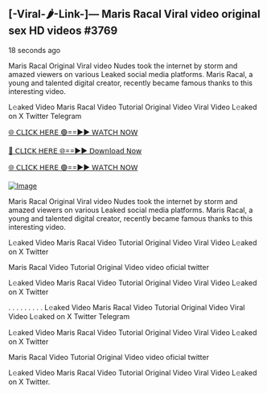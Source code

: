 ## [-Viral-🌶-Link-]— Maris Racal Viral video original sex HD videos #3769

18 seconds ago

Maris Racal Original Viral video Nudes took the internet by storm and amazed viewers on various Leaked social media platforms. Maris Racal, a young and talented digital creator, recently became famous thanks to this interesting video.

L𝚎aked Video Maris Racal Video Tutorial Original Video Viral Video L𝚎aked on X Twitter Telegram

[🌐 𝖢𝖫𝖨𝖢𝖪 𝖧𝖤𝖱𝖤 🟢==►► 𝖶𝖠𝖳𝖢𝖧 𝖭𝖮𝖶](https://3-tanei-pinik.blogspot.com/2025/02/viral-video.html)

[🔴 𝖢𝖫𝖨𝖢𝖪 𝖧𝖤𝖱𝖤 🌐==►► 𝖣𝗈𝗐𝗇𝗅𝗈𝖺𝖽 𝖭𝗈𝗐](https://3-tanei-pinik.blogspot.com/2025/02/viral-video.html)

[🌐 𝖢𝖫𝖨𝖢𝖪 𝖧𝖤𝖱𝖤 🟢==►► 𝖶𝖠𝖳𝖢𝖧 𝖭𝖮𝖶](https://3-tanei-pinik.blogspot.com/2025/02/viral-video.html)

[![Image](https://github.com/user-attachments/assets/ff3b7bd4-415c-4ca3-a6c8-b1f096193c29)](https://3-tanei-pinik.blogspot.com/2025/02/viral-video.html)

Maris Racal Original Viral video Nudes took the internet by storm and amazed viewers on various Leaked social media platforms. Maris Racal, a young and talented digital creator, recently became famous thanks to this interesting video.

L𝚎aked Video Maris Racal Video Tutorial Original Video Viral Video L𝚎aked on X Twitter

Maris Racal Video Tutorial Original Video video oficial twitter

L𝚎aked Video Maris Racal Video Tutorial Original Video Viral Video L𝚎aked on X Twitter

. . . . . . . . . L𝚎aked Video Maris Racal Video Tutorial Original Video Viral Video L𝚎aked on X Twitter Telegram

L𝚎aked Video Maris Racal Video Tutorial Original Video Viral Video L𝚎aked on X Twitter

Maris Racal Video Tutorial Original Video video oficial twitter

L𝚎aked Video Maris Racal Video Tutorial Original Video Viral Video L𝚎aked on X Twitter.
